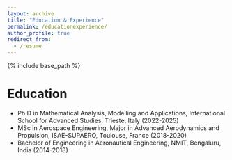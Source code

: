 ```yaml
---
layout: archive
title: "Education & Experience"
permalink: /educationexperience/
author_profile: true
redirect_from:
  - /resume
---
```


{% include base_path %}

Education
======
* Ph.D in Mathematical Analysis, Modelling and Applications, International School for Advanced Studies, Trieste, Italy (2022-2025)
* MSc in Aerospace Engineering, Major in Advanced Aerodynamics and Propulsion, ISAE-SUPAERO, Toulouse, France (2018-2020)
* Bachelor of Engineering in Aeronautical Engineering, NMIT, Bengaluru, India (2014-2018)
